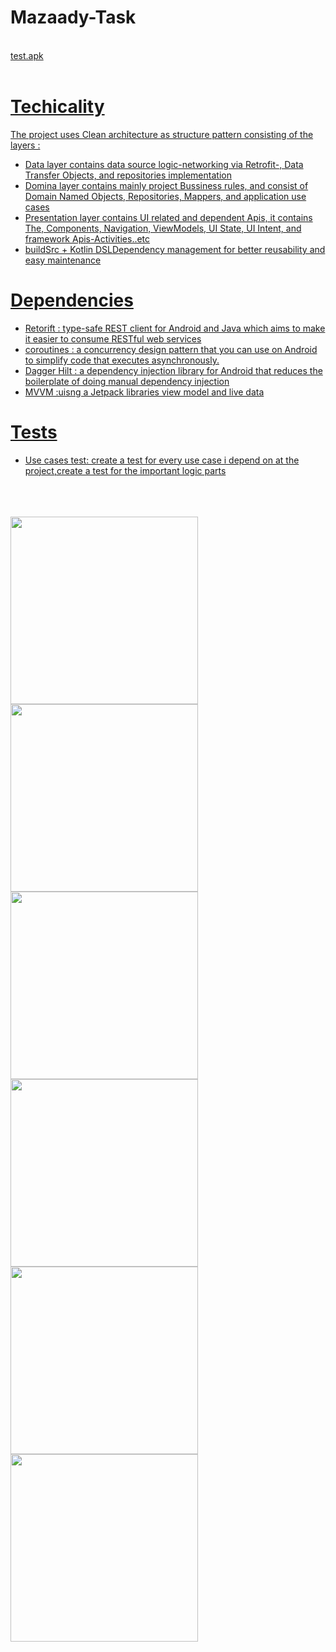# Mazaady-Task

 <br/>
 <a href="https://github.com/abdelrhmanelgendy/Mazaady-Task/blob/master/mazzad_task.apk">test.apk</a>
 <a href="https://i.ytimg.com/vi/RP7za8y3c0g/frame0.jpg"/>

  <br/>
   <br/>


# Techicality 

The project uses Clean architecture as structure pattern consisting of the layers : 
*  Data layer contains data source logic-networking via Retrofit-, Data Transfer Objects, and repositories implementation 
*  Domina layer contains mainly project Bussiness rules, and consist of Domain Named Objects, Repositories, Mappers, and application use cases 
*  Presentation layer contains UI related and dependent Apis, it contains The, Components, Navigation, ViewModels, UI State, UI Intent, and framework Apis-Activities..etc
*  buildSrc + Kotlin DSLDependency management for better reusability and easy maintenance


# Dependencies 


* Retorift : type-safe REST client for Android and Java which aims to make it easier to consume RESTful web services
* coroutines : a concurrency design pattern that you can use on Android to simplify code that executes asynchronously.
* Dagger Hilt : a dependency injection library for Android that reduces the boilerplate of doing manual dependency injection
* MVVM :uisng a Jetpack libraries view model and live data  

# Tests 
* Use cases test: create a test for every use case i depend on at the project,create a test for the important logic parts
 

 
 
 <br/>
  <br/>
   <br/>

<img src= "https://github.com/abdelrhmanelgendy/Mazaady-Task/blob/master/1.jpg" width="300">
<img src= "https://github.com/abdelrhmanelgendy/Mazaady-Task/blob/master/2.jpg" width="300">
<img src= "https://github.com/abdelrhmanelgendy/Mazaady-Task/blob/master/3.jpg" width="300">
<img src= "https://github.com/abdelrhmanelgendy/Mazaady-Task/blob/master/4.jpg" width="300">
<img src= "https://github.com/abdelrhmanelgendy/Mazaady-Task/blob/master/5.jpg" width="300">
<img src= "https://github.com/abdelrhmanelgendy/Mazaady-Task/blob/master/6.jpg" width="300">
   
